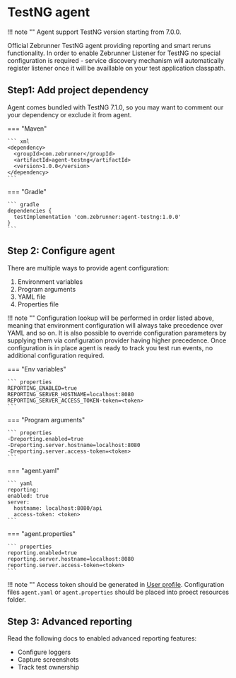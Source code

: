 # TestNG agent

!!! note ""
    Agent support TestNG version starting from 7.0.0.

Official Zebrunner TestNG agent providing reporting and smart reruns functionality. In order to enable Zebrunner Listener for TestNG no special configuration is required - service discovery mechanism will automatically register listener once it will be availlable on your test application classpath.

## Step1: Add project dependency

Agent comes bundled with TestNG 7.1.0, so you may want to comment our your dependency or exclude it from agent.

=== "Maven"

    ``` xml
    <dependency>
      <groupId>com.zebrunner</groupId>
      <artifactId>agent-testng</artifactId>
      <version>1.0.0</version>
    </dependency>
    ```

=== "Gradle"

    ``` gradle
    dependencies {
      testImplementation 'com.zebrunner:agent-testng:1.0.0'
    }
    ```

## Step 2: Configure agent

There are multiple ways to provide agent configuration:

1. Environment variables 
2. Program arguments 
3. YAML file
4. Properties file

!!! note ""
    Configuration lookup will be performed in order listed above, meaning that environment configuration will always take precedence over YAML and so on. It is also possible to override configuration parameters by supplying them via configuration provider having higher precedence. Once configuration is in place agent is ready to track you test run events, no additional configuration required.
 

=== "Env variables"

    ``` properties
    REPORTING_ENABLED=true
    REPORTING_SERVER_HOSTNAME=localhost:8080
    REPORTING_SERVER_ACCESS_TOKEN-token=<token>
    ``` 
    
=== "Program arguments"

    ``` properties
    -Dreporting.enabled=true
    -Dreporting.server.hostname=localhost:8080
    -Dreporting.server.access-token=<token>
    ```
    
=== "agent.yaml"

    ``` yaml
    reporting:
    enabled: true
    server:
      hostname: localhost:8080/api
      access-token: <token>
    ```

=== "agent.properties"

    ``` properties
    reporting.enabled=true
    reporting.server.hostname=localhost:8080
    reporting.server.access-token=<token>
    ```
    
!!! note ""
    Access token should be generated in [User profile](../../guide/user_profile.md). Configuration files `agent.yaml` or `agent.properties` should be placed into proect resources folder.

## Step 3: Advanced reporting

Read the following docs to enabled advanced reporting features:

* Configure loggers
* Capture screenshots
* Track test ownership
